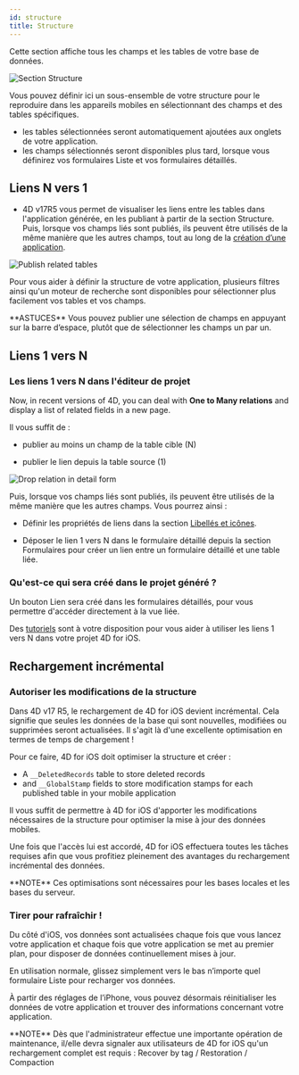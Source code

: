 ```yaml
---
id: structure
title: Structure
---
```


Cette section affiche tous les champs et les tables de votre base de données.

![Section Structure](assets/fr/project-editor/Structure-section-4D-for-iOS.png)

Vous pouvez définir ici un sous-ensemble de votre structure pour le reproduire dans les appareils mobiles en sélectionnant des champs et des tables spécifiques.

* les tables sélectionnées seront automatiquement ajoutées aux onglets de votre application.
* les champs sélectionnés seront disponibles plus tard, lorsque vous définirez vos formulaires Liste et vos formulaires détaillés.

## Liens N vers 1

* 4D v17R5 vous permet de visualiser les liens entre les tables dans l'application générée, en les publiant à partir de la section Structure. Puis, lorsque vos champs liés sont publiés, ils peuvent être utilisés de la même manière que les autres champs, tout au long de la [création d’une application](many-to-one-relations.html).

![Publish related tables](assets/en/project-editor/Structure-section-N-to-1-relations-4D-for-iOS.png)

Pour vous aider à définir la structure de votre application, plusieurs filtres ainsi qu'un moteur de recherche sont disponibles pour sélectionner plus facilement vos tables et vos champs.

<div markdown="1" class = "tips">
**ASTUCES**
Vous pouvez publier une sélection de champs en appuyant sur la barre d’espace, plutôt que de sélectionner les champs un par un.
</div>

## Liens 1 vers N

### Les liens 1 vers N dans l'éditeur de projet

Now, in recent versions of 4D, you can deal with **One to Many relations** and display a list of related fields in a new page.

Il vous suffit de :

* publier au moins un champ de la table cible (N)

* publier le lien depuis la table source (1)

![Drop relation in detail form](assets/en/project-editor/Structure-1-to-N-relations-4D-for-iOS.png)

Puis, lorsque vos champs liés sont publiés, ils peuvent être utilisés de la même manière que les autres champs. Vous pourrez ainsi :

* Définir les propriétés de liens dans la section [Libellés et icônes](labels-and-icons.html#relations-properties).

* Déposer le lien 1 vers N dans le formulaire détaillé depuis la section Formulaires pour créer un lien entre un formulaire détaillé et une table liée.

### Qu'est-ce qui sera créé dans le projet généré ?

Un bouton Lien sera créé dans les formulaires détaillés, pour vous permettre d'accéder directement à la vue liée.

Des [tutoriels](one-to-many-relations.html) sont à votre disposition pour vous aider à utiliser les liens 1 vers N dans votre projet 4D for iOS.



## Rechargement incrémental

### Autoriser les modifications de la structure

Dans 4D v17 R5, le rechargement de 4D for iOS devient incrémental. Cela signifie que seules les données de la base qui sont nouvelles, modifiées ou supprimées seront actualisées. Il s'agit là d'une excellente optimisation en termes de temps de chargement !

Pour ce faire, 4D for iOS doit optimiser la structure et créer :

* A `__DeletedRecords` table to store deleted records
* and `__GlobalStamp` fields to store modification stamps for each published table in your mobile application

Il vous suffit de permettre à 4D for iOS d'apporter les modifications nécessaires de la structure pour optimiser la mise à jour des données mobiles.

Une fois que l'accès lui est accordé, 4D for iOS effectuera toutes les tâches requises afin que vous profitiez pleinement des avantages du rechargement incrémental des données.

<div markdown="1" class = "tips">
**NOTE**
Ces optimisations sont nécessaires pour les bases locales et les bases du serveur.
</div>

### Tirer pour rafraîchir !

Du côté d'iOS, vos données sont actualisées chaque fois que vous lancez votre application et chaque fois que votre application se met au premier plan, pour disposer de données continuellement mises à jour.

En utilisation normale, glissez simplement vers le bas n’importe quel formulaire Liste pour recharger vos données.

À partir des réglages de l’iPhone, vous pouvez désormais réinitialiser les données de votre application et trouver des informations concernant votre application. 

<div markdown="1" class = "tips">
**NOTE**
Dès que l'administrateur effectue une importante opération de maintenance, il/elle devra signaler aux utilisateurs de 4D for iOS qu'un rechargement complet est requis : Recover by tag / Restoration / Compaction
</div>
